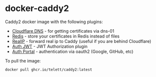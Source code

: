 # docker-caddy2

Caddy2 docker image with the following plugins:

- [Cloudflare DNS](https://github.com/caddy-dns/cloudflare) - for getting certificates via dns-01
- [Redis](https://github.com/gamalan/caddy-tlsredis) - store your certificates in Redis instead of files
- [RealIP](https://github.com/kirsch33/realip) - forward real ip to Caddy (useful if you are behind Cloudflare)
- [Auth JWT](https://github.com/greenpau/caddy-auth-jwt) - JWT Authorization plugin
- [Auth Portal](https://github.com/greenpau/caddy-auth-portal) - authentication via oauth2 (Google, GitHub, etc)

To pull the image:

`docker pull ghcr.io/telett/caddy2:latest`